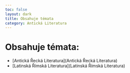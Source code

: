 ```yaml
---
toc: false
layout: dark
title: Obsahuje témata  
category: Antická Literatura 
---
```


# Obsahuje témata: 

* [Antická Řecká Literatura](Antická Řecká Literatura) 
* [Latinská Římská Literatura](Latinská Římská Literatura) 
